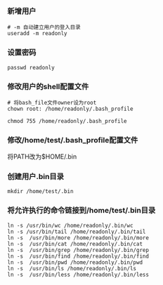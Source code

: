 ### 新增用户
```shell
# -m 自动建立用户的登入目录
useradd -m readonly
```

### 设置密码
```shell
passwd readonly
```

### 修改用户的shell配置文件
```shell
# 将bash_file文件owner设为root
chown root: /home/readonly/.bash_profile

chmod 755 /home/readonly/.bash_profile
```

### 修改/home/test/.bash_profile配置文件
将PATH改为$HOME/.bin

### 创建用户.bin目录
```shell
mkdir /home/test/.bin
```

### 将允许执行的命令链接到/home/test/.bin目录
```shell
ln -s /usr/bin/wc /home/readonly/.bin/wc
ln -s /usr/bin/tail /home/readonly/.bin/tail
ln -s  /usr/bin/more /home/readonly/.bin/more
ln -s  /usr/bin/cat /home/readonly/.bin/cat
ln -s  /usr/bin/grep /home/readonly/.bin/grep
ln -s  /usr/bin/find /home/readonly/.bin/find
ln -s  /usr/bin/pwd /home/readonly/.bin/pwd
ln -s  /usr/bin/ls /home/readonly/.bin/ls
ln -s  /usr/bin/less /home/readonly/.bin/less
```
